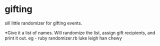 gifting
=======

sill little randomizer for gifting events.

*Give it a list of names.  Will randomize the list, assign gift recipients, and print it out.
eg - ruby randomizer.rb luke leigh han chewy
